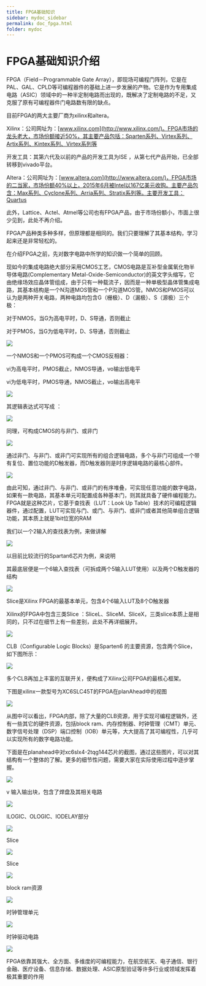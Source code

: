 ```yaml
---
title: FPGA基础知识
sidebar: mydoc_sidebar
permalink: doc_fpga.html
folder: mydoc
---
```

# FPGA基础知识介绍

FPGA（Field－Programmable Gate Array），即现场可编程门阵列，它是在PAL、GAL、CPLD等可编程器件的基础上进一步发展的产物。它是作为专用集成电路（ASIC）领域中的一种半定制电路而出现的，既解决了定制电路的不足，又克服了原有可编程器件门电路数有限的缺点。

目前FPGA的两大主要厂商为xilinx和altera。

Xilinx：公司网址为：[www.xilinx.com](http://www.xilinx.com/)。FPGA市场的龙头老大，市场份额接近50%，其主要产品包括：Sparten系列、Virtex系列、Artix系列、Kintex系列、Virtex系列等

开发工具：其第六代及以前的产品的开发工具为ISE ，从第七代产品开始，已全部转移到vivado平台。

Altera：公司网址为：[www.altera.com](http://www.altera.com/)，FPGA市场的二当家，市场份额40%以上，2015年6月被Intel以167亿美元收购。主要产品包含：Max系列、Cyclone系列、Arria系列、Stratix系列等。主要开发工具：Quartus

此外，Lattice、Actel、Atmel等公司也有FPGA产品，由于市场份额小，市面上很少见到，此处不再介绍。

FPGA产品种类多种多样，但原理都是相同的。我们只要理解了其基本结构，学习起来还是非常轻松的。

在介绍FPGA之前，先对数字电路中所学的知识做一个简单的回顾。

现如今的集成电路绝大部分采用CMOS工艺，CMOS电路是互补型金属氧化物半导体电路(Complementary Metal-Oxide-Semiconductor)的英文字头缩写，它由绝缘场效应晶体管组成，由于只有一种载流子，因而是一种单极型晶体管集成电路，其基本结构是一个N沟道MOS管和一个P沟道MOS管。NMOS和PMOS可以认为是两种开关电路，两种电路均包含G（栅极）、D（漏极）、S（源极）三个极：

对于NMOS，当G为高电平时，D、S导通，否则截止

对于PMOS，当G为低电平时，D、S导通，否则截止

![](images/fpga/1.png)

一个NMOS和一个PMOS可构成一个CMOS反相器：

vi为高电平时，PMOS截止，NMOS导通，vo输出低电平

vi为低电平时，PMOS导通，NMOS截止，vo输出高电平

![](images/fpga/2.png)

其逻辑表达式可写成 ：

![](images/fpga/3.png)

同理，可构成CMOS的与非门、或非门

![](images/fpga/4.png)

通过非门、与非门、或非门可实现所有的组合逻辑电路，多个与非门可组成一个带有复位、置位功能的D触发器，而D触发器则是时序逻辑电路的最核心部件。

![](images/fpga/5.png)

由此可知，通过非门、与非门、或非门的有序堆叠，可实现任意功能的数字电路，如果有一款电路，其基本单元可配置成各种基本门，则其就具备了硬件编程能力。FPGA就是这种芯片，它基于查找表（LUT：Look Up Table）技术的可编程逻辑器件，通过配置，LUT可实现与门、或门、与非门、或非门或者其他简单组合逻辑功能，其本质上就是1bit位宽的RAM

我们以一个2输入的查找表为例，来做讲解

![](images/fpga/6.png)

以目前比较流行的Spartan6芯片为例，来说明

其最底层便是一个6输入查找表（可拆成两个5输入LUT使用）以及两个D触发器的结构

![](images/fpga/7.png)

Slice是Xilinx FPGA的最基本单元，包含4个6输入LUT及8个D触发器

Xilinx的FPGA中包含三类Slice ：SliceL、SliceM、SliceX，三类slice本质上是相同的，只不过在细节上有一些差别，此处不再详细展开。

![](images/fpga/8.png)

CLB（Configurable Logic Blocks）是Sparten6 的主要资源，包含两个Slice，如下图所示：

![](images/fpga/9.png)

多个CLB再加上丰富的互联开关，便构成了Xilinx公司FPGA的最核心框架。

下图是xilinx一款型号为XC6SLC45T的FPGA在planAhead中的视图

![](images/fpga/10.png)

从图中可以看出，FPGA内部，除了大量的CLB资源，用于实现可编程逻辑外，还有一些其它的硬件资源，包括block ram、内存控制器、时钟管理（CMT）单元、数字信号处理（DSP）端口控制（IOB）单元等，大大提高了其可编程性，几乎可以实现所有的数字电路功能。

下面是在planahead中对xc6slx4-2tqg144芯片的截图，通过这些图片，可以对其结构有一个整体的了解。更多的细节性问题，需要大家在实际使用过程中逐步掌握。

![](images/fpga/11.png)

v
输入输出块，包含了焊盘及其相关电路

![](images/fpga/12.png)

ILOGIC、OLOGIC、IODELAY部分

![](images/fpga/13.png)

Slice

![](images/fpga/14.png)

Slice

![](images/fpga/15.png)

block ram资源

![](images/fpga/16.png)

时钟管理单元

![](images/fpga/17.png)

时钟驱动电路

![](images/fpga/18.png)

FPGA依靠其强大、全方面、多维度的可编程能力，在航空航天、电子通信、银行金融、医疗设备、信息存储、数据处理、ASIC原型验证等许多行业或领域发挥着极其重要的作用
